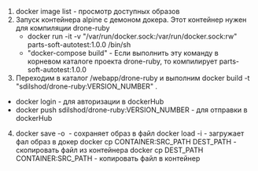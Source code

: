 1. docker image list - просмотр доступных образов
2. Запуск контейнера alpine c демоном докера. Этот контейнер нужен для компиляции drone-ruby
    - docker run -it -v "/var/run/docker.sock:/var/run/docker.sock:rw" parts-soft-autotest:1.0.0 /bin/sh
    - "docker-compose build" - Если выполнить эту команду в корневом каталоге проекта drone-ruby, то компилирует parts-soft-autotest:1.0.0
3. Переходим в каталог /webapp/drone-ruby и выполним docker build -t "sdilshod/drone-ruby:VERSION_NUMBER" .
  - docker login - для авторизации в dockerHub
  - docker push sdilshod/drone-ruby:VERSION_NUMBER - для отправки в dockerHub

4. docker save -o <path for generated tar file> <image name> - сохраняет образ в файл
   docker load -i <path to image tar file> - загружает фал образ в докер
   docker cp CONTAINER:SRC_PATH DEST_PATH - скопировать файл из контейнера
   docker cp DEST_PATH CONTAINER:SRC_PATH - копировать файл в контейнер